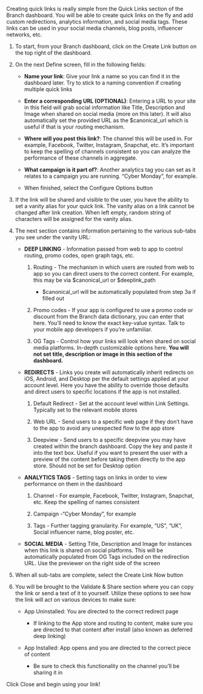 Creating quick links is really simple from the Quick Links section of the Branch dashboard. You will be able to create quick links on the fly and add custom redirections, analytics information, and social media tags. These links can be used in your social media channels, blog posts, influencer networks, etc.

1. To start, from your Branch dashboard, click on the Create Link button on the top right of the dashboard.

2. On the next Define screen, fill in the following fields:

	- **Name your link**: Give your link a name so you can find it in the dashboard later. Try to stick to a naming convention if creating multiple quick links

	- **Enter a corresponding URL (OPTIONAL)**: Entering a URL to your site in this field will grab social information like Title, Description and Image when shared on social media (more on this later). It will also automatically set the provided URL as the $canonical_url which is useful if that is your routing mechanism.

	- **Where will you post this link?**: The channel this will be used in. For example, Facebook, Twitter, Instagram, Snapchat, etc. It’s important to keep the spelling of channels consistent so you can analyze the performance of these channels in aggregate.

	- **What campaign is it part of?**: Another analytics tag you can set as it relates to a campaign you are running. “Cyber Monday”, for example.

	- When finished, select the Configure Options button

3. If the link will be shared and visible to the user, you have the ability to set a vanity alias for your quick link. The vanity alias on a link cannot be changed after link creation. When left empty, random string of characters will be assigned for the vanity alias.

4. The next section contains information pertaining to the various sub-tabs you see under the vanity URL:

	- **DEEP LINKING** - Information passed from web to app to control routing, promo codes, open graph tags, etc.

		1. Routing - The mechanism in which users are routed from web to app so you can direct users to the correct content. For example, this may be via $canonical_url or $deeplink_path

			- $canonical_url will be automatically populated from step 3a if filled out

		2. Promo codes - If your app is configured to use a promo code or discount from the Branch data dictionary, you can enter that here. You’ll need to know the exact key-value syntax. Talk to your mobile app developers if you’re unfamiliar.

		3. OG Tags - Control how your links will look when shared on social media platforms. In-depth customizable options here. **You will not set title, description or image in this section of the dashboard.**

	- **REDIRECTS** - Links you create will automatically inherit redirects on iOS, Android, and Desktop per the default settings applied at your account level. Here you have the ability to override those defaults and direct users to specific locations if the app is not installed.

		1. Default Redirect - Set at the account level within Link Settings. Typically set to the relevant mobile stores

		2. Web URL - Send users to a specific web page if they don’t have to the app to avoid any unexpected flow to the app store

		3. Deepview - Send users to a specific deepview you may have created within the branch dashboard. Copy the key and paste it into the text box. Useful if you want to present the user with a preview of the content before taking them directly to the app store. Should not be set for Desktop option

	- **ANALYTICS TAGS** - Setting tags on links in order to view performance on them in the dashboard

		1. Channel - For example, Facebook, Twitter, Instagram, Snapchat, etc. Keep the spelling of names consistent

		2. Campaign -“Cyber Monday”, for example

		3. Tags - Further tagging granularity. For example, “US”, “UK”, Social influencer name, blog poster, etc.

	- **SOCIAL MEDIA** - Setting Title, Description and Image for instances when this link is shared on social platforms. This will be automatically populated from OG Tags included on the redirection URL. Use the previewer on the right side of the screen

5. When all sub-tabs are complete, select the Create Link Now button

6. You will be brought to the Validate & Share section where you can copy the link or send a text of it to yourself. Utilize these options to see how the link will act on various devices to make sure:

	- App Uninstalled: You are directed to the correct redirect page

		- If linking to the App store and routing to content, make sure you are directed to that content after install (also known as deferred deep linking)

	- App Installed: App opens and you are directed to the correct piece of content

		- Be sure to check this functionality on the channel you’ll be sharing it in

Click Close and begin using your link!
